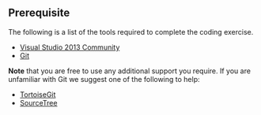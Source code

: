 ## Prerequisite
The following is a list of the tools required to complete the coding exercise. 

* [Visual Studio 2013 Community](https://www.visualstudio.com/en-us/products/visual-studio-community-vs.aspx)
* [Git](http://git-scm.com/)

**Note** that you are free to use any additional support you require. If you are unfamiliar with Git we suggest one of the following to help:

* [TortoiseGit](https://code.google.com/p/tortoisegit/)
* [SourceTree](https://www.sourcetreeapp.com/)
